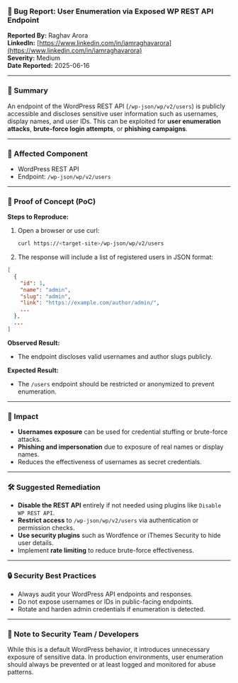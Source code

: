 ### 🐞 Bug Report: User Enumeration via Exposed WP REST API Endpoint

**Reported By:** Raghav Arora  
**LinkedIn:** [https://www.linkedin.com/in/iamraghavarora](https://www.linkedin.com/in/iamraghavarora)  
**Severity:** Medium  
**Date Reported:** 2025-06-16

---

### 📄 Summary

An endpoint of the WordPress REST API (`/wp-json/wp/v2/users`) is publicly accessible and discloses sensitive user information such as usernames, display names, and user IDs. This can be exploited for **user enumeration attacks**, **brute-force login attempts**, or **phishing campaigns**.

---

### 📌 Affected Component

- WordPress REST API
- Endpoint: `/wp-json/wp/v2/users`

---

### 🚨 Proof of Concept (PoC)

**Steps to Reproduce:**

1. Open a browser or use curl:

   ```bash
   curl https://<target-site>/wp-json/wp/v2/users
   ```

2. The response will include a list of registered users in JSON format:

```json
[
  {
    "id": 1,
    "name": "admin",
    "slug": "admin",
    "link": "https://example.com/author/admin/",
    ...
  },
  ...
]
```

**Observed Result:**

- The endpoint discloses valid usernames and author slugs publicly.

**Expected Result:**

- The `/users` endpoint should be restricted or anonymized to prevent enumeration.

---

### 🎯 Impact

- **Usernames exposure** can be used for credential stuffing or brute-force attacks.
- **Phishing and impersonation** due to exposure of real names or display names.
- Reduces the effectiveness of usernames as secret credentials.

---

### 🛠️ Suggested Remediation

- **Disable the REST API** entirely if not needed using plugins like `Disable WP REST API`.
- **Restrict access** to `/wp-json/wp/v2/users` via authentication or permission checks.
- **Use security plugins** such as Wordfence or iThemes Security to hide user details.
- Implement **rate limiting** to reduce brute-force effectiveness.

---

### 🔒 Security Best Practices

- Always audit your WordPress API endpoints and responses.
- Do not expose usernames or IDs in public-facing endpoints.
- Rotate and harden admin credentials if enumeration is detected.

---

### 🙏 Note to Security Team / Developers

While this is a default WordPress behavior, it introduces unnecessary exposure of sensitive data. In production environments, user enumeration should always be prevented or at least logged and monitored for abuse patterns.
